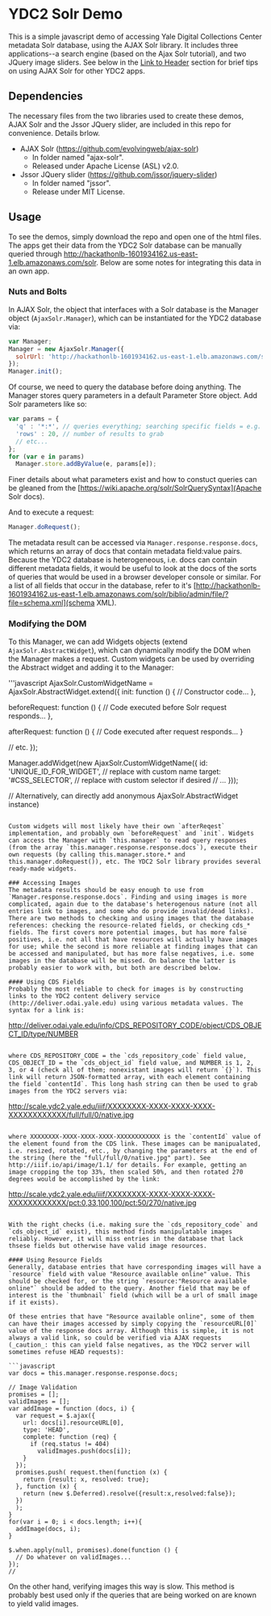 YDC2 Solr Demo
====

This is a simple javascript demo of accessing Yale Digital Collections Center metadata Solr database, using the AJAX Solr library. It includes three applications--a search engine (based on the Ajax Solr tutorial), and two JQuery image sliders. See below in the [Link to Header](#Usage) section for brief tips on using AJAX Solr for other YDC2 apps. 

Dependencies
----

The necessary files from the two libraries used to create these demos, AJAX Solr and the Jssor JQuery slider, are included in this repo for convenience. Details brlow.

* AJAX Solr (https://github.com/evolvingweb/ajax-solr) 
  * In folder named "ajax-solr".
  * Released under Apache License (ASL) v2.0.
* Jssor JQuery slider (https://github.com/jssor/jquery-slider)
  * In folder named "jssor".
  * Release under MIT License.
  
Usage
----
To see the demos, simply download the repo and open one of the html files. The apps get their data from the YDC2 Solr database can be manually queried through http://hackathonlb-1601934162.us-east-1.elb.amazonaws.com/solr. Below are some notes for integrating this data in an own app.


### Nuts and Bolts
In AJAX Solr, the object that interfaces with a Solr database is the Manager object (`AjaxSolr.Manager`), which can be instantiated for the YDC2 database via:

```javascript
var Manager;
Manager = new AjaxSolr.Manager({
  solrUrl: 'http://hackathonlb-1601934162.us-east-1.elb.amazonaws.com/solr/biblio/'
});
Manager.init();
```

Of course, we need to query the database before doing anything. The Manager stores query parameters in a default Parameter Store object. Add Solr parameters like so:

```javascript
var params = {
  'q' : '*:*', // queries everything; searching specific fields = e.g. 'FIELD1:"STRING1" AND FIELD2:"STRING2" AND ...'
  'rows' : 20, // number of results to grab
  // etc...
};
for (var e in params)
  Manager.store.addByValue(e, params[e]);
```

Finer details about what parameters exist and how to constuct queries can be gleaned from the [https://wiki.apache.org/solr/SolrQuerySyntax](Apache Solr docs).

And to execute a request:

```javascript
Manager.doRequest();
```
The metadata result can be accessed via `Manager.response.response.docs`, which returns an array of docs that contain metadata field:value pairs. Because the YDC2 database is heterogeneous, i.e. docs can contain different metadata fields, it would be useful to look at the docs of the sorts of queries that would be used in a browser developer console or similar. For a list of all fields that occur in the database, refer to it's [http://hackathonlb-1601934162.us-east-1.elb.amazonaws.com/solr/biblio/admin/file/?file=schema.xml](schema XML).

### Modifying the DOM
To this Manager, we can add Widgets objects (extend `AjaxSolr.AbstractWidget`), which can dynamically modify the DOM when the Manager makes a request. Custom widgets can be used by overriding the Abstract widget and adding it to the Manager:

'''javascript
AjaxSolr.CustomWidgetName = AjaxSolr.AbstractWidget.extend({
  init: function () {
    // Constructor code...
  },
  
  beforeRequest: function () {
    // Code executed before Solr request responds...
  },
  
  afterRequest: function () {
    // Code executed after request responds...
  }
  
  // etc.
});

Manager.addWidget(new AjaxSolr.CustomWidgetName({ 
  id: 'UNIQUE_ID_FOR_WIDGET', // replace with custom name
  target: '#CSS_SELECTOR', // replace with custom selector if desired
  // ...
}));

// Alternatively, can directly add anonymous AjaxSolr.AbstractWidget instance)
```

Custom widgets will most likely have their own `afterReqest` implementation, and probably own `beforeRequest` and `init`. Widgets can access the Manager with `this.manager` to read query responses (from the array `this.manager.response.response.docs`), execute their own requests (by calling this.manager.store.* and this.manager.doRequest()), etc. The YDC2 Solr library provides several ready-made widgets.

### Accessing Images
The metadata results should be easy enough to use from `Manager.response.response.docs`. Finding and using images is more complicated, again due to the database's heterogenous nature (not all entries link to images, and some who do provide invalid/dead links). There are two methods to checking and using images that the database references: checking the resource-related fields, or checking cds_* fields. The first covers more potential images, but has more false positives, i.e. not all that have resources will actually have images for use; while the second is more reliable at finding images that can be accessed and manipulated, but has more false negatives, i.e. some images in the database will be missed. On balance the latter is probably easier to work with, but both are described below.

#### Using CDS Fields
Probably the most reliable to check for images is by constructing links to the YDC2 content delivery service (http://deliver.odai.yale.edu) using various metadata values. The syntax for a link is:

```
http://deliver.odai.yale.edu/info/CDS_REPOSITORY_CODE/object/CDS_OBJECT_ID/type/NUMBER
```

where CDS_REPOSITORY_CODE = the `cds_repository_code` field value, CDS_OBJECT_ID = the `cds_object_id` field value, and NUMBER is 1, 2, 3, or 4 (check all of them; nonexistant images will return `{}`). This link will return JSON-formatted array, with each element containing the field `contentId`. This long hash string can then be used to grab images from the YDC2 servers via:

```
http://scale.ydc2.yale.edu/iiif/XXXXXXXX-XXXX-XXXX-XXXX-XXXXXXXXXXXX/full/full/0/native.jpg
```

where XXXXXXXX-XXXX-XXXX-XXXX-XXXXXXXXXXXX is the `contentId` value of the element found from the CDS link. These images can be manipualated, i.e. resized, rotated, etc., by changing the parameters at the end of the string (here the "full/full/0/native.jpg" part). See http://iiif.io/api/image/1.1/ for details. For example, getting an image cropping the top 33%, then scaled 50%, and then rotated 270 degrees would be accomplished by the link:

```
http://scale.ydc2.yale.edu/iiif/XXXXXXXX-XXXX-XXXX-XXXX-XXXXXXXXXXXX/pct:0,33,100,100/pct:50/270/native.jpg
```

With the right checks (i.e. making sure the `cds_repository_code` and `cds_object_id` exist), this method finds manipulatable images reliably. However, it will miss entries in the database that lack thsese fields but otherwise have valid image resources.

#### Using Resource Fields
Generally, database entries that have corresponding images will have a `resource` field with value "Resource available online" value. This should be checked for, or the string `resource:"Resource available online"` should be added to the query. Another field that may be of interest is the `thumbnail` field (which will be a url of small image if it exists).

Of these entries that have "Resource available online", some of them can have their images accessed by simply copying the `resourceURL[0]` value of the response docs array. Although this is simple, it is not always a valid link, so could be verified via AJAX requests (_caution_: this can yield false negatives, as the YDC2 server will sometimes refuse HEAD requests):

```javascript
var docs = this.manager.response.response.docs;
           
// Image Validation
promises = [];
validImages = [];
var addImage = function (docs, i) {
  var request = $.ajax({
    url: docs[i].resourceURL[0],
    type: 'HEAD',
    complete: function (req) {
      if (req.status != 404) 
        validImages.push(docs[i]);
    }
  });
  promises.push( request.then(function (x) {
    return {result: x, resolved: true};
  }, function (x) {
    return (new $.Deferred).resolve({result:x,resolved:false});
  })
  );
}
for(var i = 0; i < docs.length; i++){    
  addImage(docs, i);
}

$.when.apply(null, promises).done(function () {
  // Do whatever on validImages...
});
// 
```

On the other hand, verifying images this way is slow. This method is probably best used only if the queries that are being worked on are known to yield valid images.
